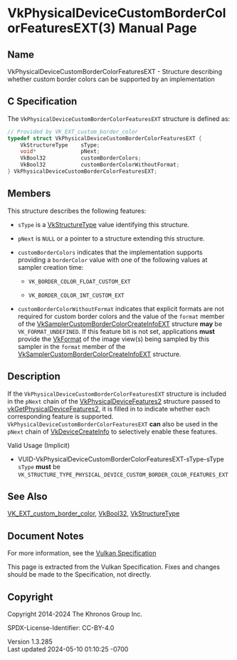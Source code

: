 # VkPhysicalDeviceCustomBorderColorFeaturesEXT(3) Manual Page

## Name

VkPhysicalDeviceCustomBorderColorFeaturesEXT - Structure describing
whether custom border colors can be supported by an implementation



## <a href="#_c_specification" class="anchor"></a>C Specification

The `VkPhysicalDeviceCustomBorderColorFeaturesEXT` structure is defined
as:

``` c
// Provided by VK_EXT_custom_border_color
typedef struct VkPhysicalDeviceCustomBorderColorFeaturesEXT {
    VkStructureType    sType;
    void*              pNext;
    VkBool32           customBorderColors;
    VkBool32           customBorderColorWithoutFormat;
} VkPhysicalDeviceCustomBorderColorFeaturesEXT;
```

## <a href="#_members" class="anchor"></a>Members

This structure describes the following features:

- `sType` is a [VkStructureType](https://registry.khronos.org/vulkan/specs/1.3-extensions/man/html/VkStructureType.html) value identifying
  this structure.

- `pNext` is `NULL` or a pointer to a structure extending this
  structure.

- <span id="features-customBorderColors"></span> `customBorderColors`
  indicates that the implementation supports providing a `borderColor`
  value with one of the following values at sampler creation time:

  - `VK_BORDER_COLOR_FLOAT_CUSTOM_EXT`

  - `VK_BORDER_COLOR_INT_CUSTOM_EXT`

- <span id="features-customBorderColorWithoutFormat"></span>
  `customBorderColorWithoutFormat` indicates that explicit formats are
  not required for custom border colors and the value of the `format`
  member of the
  [VkSamplerCustomBorderColorCreateInfoEXT](https://registry.khronos.org/vulkan/specs/1.3-extensions/man/html/VkSamplerCustomBorderColorCreateInfoEXT.html)
  structure **may** be `VK_FORMAT_UNDEFINED`. If this feature bit is not
  set, applications **must** provide the [VkFormat](https://registry.khronos.org/vulkan/specs/1.3-extensions/man/html/VkFormat.html) of
  the image view(s) being sampled by this sampler in the `format` member
  of the
  [VkSamplerCustomBorderColorCreateInfoEXT](https://registry.khronos.org/vulkan/specs/1.3-extensions/man/html/VkSamplerCustomBorderColorCreateInfoEXT.html)
  structure.

## <a href="#_description" class="anchor"></a>Description

If the `VkPhysicalDeviceCustomBorderColorFeaturesEXT` structure is
included in the `pNext` chain of the
[VkPhysicalDeviceFeatures2](https://registry.khronos.org/vulkan/specs/1.3-extensions/man/html/VkPhysicalDeviceFeatures2.html) structure
passed to
[vkGetPhysicalDeviceFeatures2](https://registry.khronos.org/vulkan/specs/1.3-extensions/man/html/vkGetPhysicalDeviceFeatures2.html), it is
filled in to indicate whether each corresponding feature is supported.
`VkPhysicalDeviceCustomBorderColorFeaturesEXT` **can** also be used in
the `pNext` chain of [VkDeviceCreateInfo](https://registry.khronos.org/vulkan/specs/1.3-extensions/man/html/VkDeviceCreateInfo.html) to
selectively enable these features.

Valid Usage (Implicit)

- <a href="#VUID-VkPhysicalDeviceCustomBorderColorFeaturesEXT-sType-sType"
  id="VUID-VkPhysicalDeviceCustomBorderColorFeaturesEXT-sType-sType"></a>
  VUID-VkPhysicalDeviceCustomBorderColorFeaturesEXT-sType-sType  
  `sType` **must** be
  `VK_STRUCTURE_TYPE_PHYSICAL_DEVICE_CUSTOM_BORDER_COLOR_FEATURES_EXT`

## <a href="#_see_also" class="anchor"></a>See Also

[VK_EXT_custom_border_color](https://registry.khronos.org/vulkan/specs/1.3-extensions/man/html/VK_EXT_custom_border_color.html),
[VkBool32](https://registry.khronos.org/vulkan/specs/1.3-extensions/man/html/VkBool32.html), [VkStructureType](https://registry.khronos.org/vulkan/specs/1.3-extensions/man/html/VkStructureType.html)

## <a href="#_document_notes" class="anchor"></a>Document Notes

For more information, see the <a
href="https://registry.khronos.org/vulkan/specs/1.3-extensions/html/vkspec.html#VkPhysicalDeviceCustomBorderColorFeaturesEXT"
target="_blank" rel="noopener">Vulkan Specification</a>

This page is extracted from the Vulkan Specification. Fixes and changes
should be made to the Specification, not directly.

## <a href="#_copyright" class="anchor"></a>Copyright

Copyright 2014-2024 The Khronos Group Inc.

SPDX-License-Identifier: CC-BY-4.0

Version 1.3.285  
Last updated 2024-05-10 01:10:25 -0700
